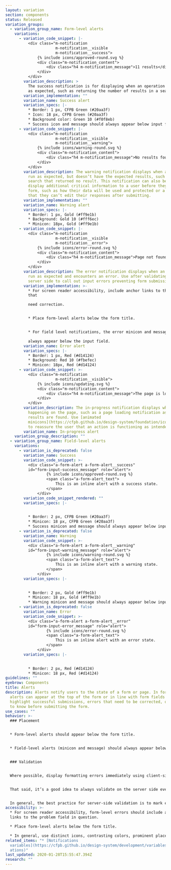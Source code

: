 ```yaml
---
layout: variation
section: components
status: Released
variation_groups:
  - variation_group_name: Form-level alerts
    variations:
      - variation_code_snippet: |-
          <div class="m-notification
                      m-notification__visible
                      m-notification__success">
              {% include icons/approved-round.svg %}
              <div class="m-notification_content">
                  <div class="h4 m-notification_message">11 results</div>
              </div>
          </div>
        variation_description: >
          The success notification is for displaying when an operation has run
          as expected, such as returning the number of results in a search.
        variation_implementation: ""
        variation_name: Success alert
        variation_specs: |-
          * Border: 1 px, CFPB Green (#20aa3f)
          * Icon: 18 px, CFPB Green (#20aa3f)
          * Background color: Green 10 (#f0f8eb)
          * Success icon and message should always appear below input field.
      - variation_code_snippet: |-
          <div class="m-notification
                      m-notification__visible
                      m-notification__warning">
              {% include icons/warning-round.svg %}
              <div class="m-notification_content">
                  <div class="h4 m-notification_message">No results found.</div>
              </div>
          </div>
        variation_description: The warning notification displays when an operation has
          run as expected, but doesn’t have the expected results, such as a
          search that returned no result. This notification can also be used to
          display additional critical information to a user before they submit a
          form, such as how their data will be used and protected or a reminder
          that they can’t edit their responses after submitting.
        variation_implementation: ""
        variation_name: Warning alert
        variation_specs: |-
          * Border: 1 px, Gold (#ff9e1b)
          * Background: Gold 10 (#fff6ec)
          * Minicon: 18px, Gold (#ff9e1b)
      - variation_code_snippet: |-
          <div class="m-notification
                      m-notification__visible
                      m-notification__error">
              {% include icons/error-round.svg %}
              <div class="m-notification_content">
                  <div class="h4 m-notification_message">Page not found.</div>
              </div>
          </div>
        variation_description: The error notification displays when an operation has not
          run as expected and encounters an error. Use after validating on the
          server side to call out input errors preventing form submission.
        variation_implementation: >-
          * For screen reader accessibility, include anchor links to the fields
          that

          need correction.


          * Place form-level alerts below the form title.


          * For field level notifications, the error minicon and message should

          always appear below the input field.
        variation_name: Error alert
        variation_specs: |-
          * Border: 1 px, Red (#d14124)
          * Background: Red 10 (#fbefec)
          * Minicon: 18px, Red (#d14124)
      - variation_code_snippet: >-
          <div class="m-notification
                      m-notification__visible">
              {% include icons/updating.svg %}
              <div class="m-notification_content">
                  <div class="h4 m-notification_message">The page is loading…</div>
              </div>
          </div>
        variation_description: The in-progress notification displays when something is
          happening on the page, such as a page loading notification as search
          results are found. Use [animated
          minicons](https://cfpb.github.io/design-system/foundation/iconography)
          to reassure the user that an action is functioning as intended.
        variation_name: In-progress alert
    variation_group_description: ""
  - variation_group_name: Field-level alerts
    variations:
      - variation_is_deprecated: false
        variation_name: Success
        variation_code_snippet: >-
          <div class="a-form-alert a-form-alert__success"
          id="form-input-success_message" role="alert">
                  {% include icons/approved-round.svg %}
                  <span class="a-form-alert_text">
                      This is an inline alert with a success state.
                  </span>
              </div>
        variation_code_snippet_rendered: ""
        variation_specs: |-
          

          * Border: 2 px, CFPB Green (#20aa3f)
          * Minicon: 18 px, CFPB Green (#20aa3f)
          * Success minicon and message should always appear below input field
      - variation_is_deprecated: false
        variation_name: Warning
        variation_code_snippet: >-
          <div class="a-form-alert a-form-alert__warning"
          id="form-input-warning_message" role="alert">
                  {% include icons/warning-round.svg %}
                  <span class="a-form-alert_text">
                      This is an inline alert with a warning state.
                  </span>
              </div>
        variation_specs: |-
          

          * Border: 2 px, Gold (#ff9e1b)
          * Minicon: 18 px, Gold (#ff9e1b)
          * Warning minicon and message should always appear below input field
      - variation_is_deprecated: false
        variation_name: Error
        variation_code_snippet: >-
          <div class="a-form-alert a-form-alert__error"
          id="form-input-error_message" role="alert">
                  {% include icons/error-round.svg %}
                  <span class="a-form-alert_text">
                      This is an inline alert with an error state.
                  </span>
              </div>
        variation_specs: |-
          

          * Border: 2 px, Red (#d14124)
          * Minicon: 18 px, Red (#d14124)
guidelines: ""
eyebrow: Components
title: Alerts
description: Alerts notify users to the state of a form or page. In forms,
  alerts can appear at the top of the form or in line with form fields and can
  highlight successful submissions, errors that need to be corrected, or details
  to know before submitting the form.
use_cases: ""
behavior: >-
  ### Placement


  * Form-level alerts should appear below the form title.


  * Field-level alerts (minicon and message) should always appear below the input field.


  ### Validation


  Where possible, display formatting errors immediately using client-side validation so the user doesn’t have to wait until submitting to see what went wrong (this is especially frustrating if the information the user enters the first time around is not cached on submit and they have to fill out all the fields again from scratch). If letters are entered in a date field, if an email address is missing the “@” sign, let the user know right away by showing a field-level error on blur.


  That said, it’s a good idea to always validate on the server side even if you use client-side validation for formatting checks. That’s because JavaScript validation may not work on all clients; JavaScript errors could occur no matter the client; and JS validation can easily be bypassed, which raises security concerns.


  In general, the best practice for server-side validation is to mark errors with both form-level and field-level errors.
accessibility: >-
  * For screen reader accessibility, form-level errors should include anchor
  links to the problem field in question.

  * Place form-level alerts below the form title.

  * In general, use distinct icons, contrasting colors, prominent placement, and text to indicate errors. Don’t rely on just one method, as users can have many different accessibility needs (color blind users, visually impaired users, users with motor control issues, etc.).
related_items: "* [Notifications
  variables](https://cfpb.github.io/design-system/development/variables#notific\
  ations)"
last_updated: 2020-01-28T15:55:47.394Z
research: ""
---
```

